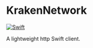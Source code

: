 # KrakenNetwork

[![Swift](https://github.com/AlfredoHernandez/KrakenNetwork/actions/workflows/swift.yml/badge.svg?branch=main)](https://github.com/AlfredoHernandez/KrakenNetwork/actions/workflows/swift.yml)

A lightweight http Swift client.
